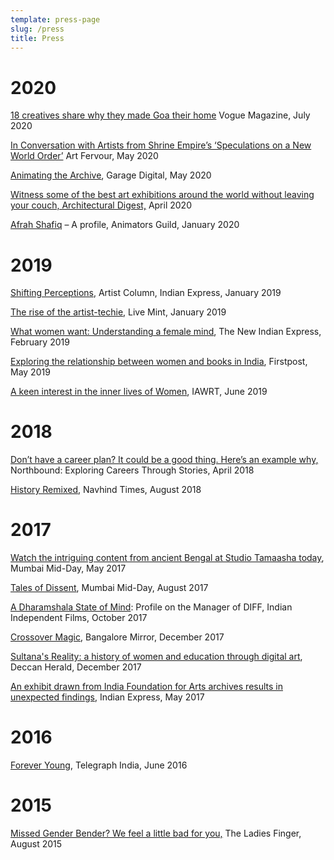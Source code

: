 ```yaml
---
template: press-page
slug: /press
title: Press
---
```

# 2020

[18 creatives share why they made Goa their home](https://www.vogue.in/magazine-story/18-creatives-share-why-they-made-goa-their-home/) Vogue Magazine, July 2020

[In Conversation with Artists from Shrine Empire’s ‘Speculations on a New World Order’](https://www.artfervour.com/post/in-conversation-with-artists-from-shrine-empire-s-speculations-on-a-new-world-order) Art Fervour, May 2020

[Animating the Archive](https://garage.digital/en/animating-the-archive), Garage Digital, May 2020

[Witness some of the best art exhibitions around the world without leaving your couch, Architectural Digest,](https://www.architecturaldigest.in/content/art-museums-art-galleries-offering-virtual-tours/#s-cust0) April 2020

[Afrah Shafiq](https://animatorsguild.com/2020/01/15/afrah/) – A profile, Animators Guild, January 2020

# 2019

[Shifting Perceptions](https://www.indulgexpress.com/culture/art/2019/jan/05/shifting-perceptions-afrah-shafiq-turns-artist-at-the-kochi-muziris-biennale-2018-11969.html), Artist Column, Indian Express, January 2019

[The rise of the artist-techie](https://www.livemint.com/mint-lounge/features/the-rise-of-the-artist-techie-1548408607853.html), Live Mint, January 2019

[What women want: Understanding a female mind](https://www.newindianexpress.com/cities/kochi/2019/feb/04/what-women-want-understanding-a-female-mind-1933886.html), The New Indian Express, February 2019

[Exploring the relationship between women and books in India](https://www.firstpost.com/long-reads/enter-sultanas-reality-exploring-the-relationship-between-women-and-books-in-india-6636991.html), Firstpost, May 2019

[A keen interest in the inner lives of Women](https://www.iawrt.org/news/keen-interest-inner-lives-women), IAWRT, June 2019

# 2018

[Don’t have a career plan? It could be a good thing. Here’s an example why,](http://www.northbound.co.in/its-okay-to-not-have-a-career-plan/)  Northbound: Exploring Careers Through Stories, April 2018

[History Remixed](http://www.navhindtimes.in/history-remixed/), Navhind Times, August 2018

# 2017

[Watch the intriguing content from ancient Bengal at Studio Tamaasha today](https://www.mid-day.com/articles/culture-news-watch-the-intriguing-content-from-ancient-bengal-studio-tamaasha-today-mumbai-events/18284160), Mumbai Mid-Day, May 2017

[Tales of Dissent](https://www.mid-day.com/articles/studio-tamaasha-andheri-performance-theatre-mumbai-guide/18477163), Mumbai Mid-Day, August 2017

[A Dharamshala State of Mind](http://indiaindependentfilms.com/tag/afra-shafiq/): Profile on the Manager of DIFF, Indian Independent Films, October 2017

[Crossover Magic](https://bangaloremirror.indiatimes.com/opinion/others/crossover-magic/articleshow/62057464.cms), Bangalore Mirror, December 2017

[Sultana's Reality: a history of women and education through digital art](https://m.dailyhunt.in/news/india/english/deccan+herald-epaper-deccan/sultana+s+reality+a+history+of+women+and+education+through+digital+art-newsid-78264054), Deccan Herald, December 2017

[An exhibit drawn from India Foundation for Arts archives results in unexpected findings](https://indianexpress.com/article/lifestyle/art-and-culture/artist-paintings-bengali-spring-winter-sun-andarmahal-4672375/), Indian Express, May 2017

# 2016

[Forever Young](https://www.telegraphindia.com/opinion/forever-young/cid/1451465), Telegraph India, June 2016

# 2015

[Missed Gender Bender? We feel a little bad for you,](http://theladiesfinger.com/missed-gender-bender-we-feel-a-little-bad-for-you/) The Ladies Finger, August 2015